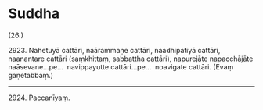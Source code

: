 # Suddha

(26.)

2923\. Nahetuyā cattāri, naārammaṇe cattāri, naadhipatiyā cattāri, naanantare cattāri (saṃkhittaṃ, sabbattha cattāri), napurejāte napacchājāte naāsevane…pe…  navippayutte cattāri…pe…  noavigate cattāri. (Evaṃ gaṇetabbaṃ.)

---

2924\. Paccanīyaṃ.
